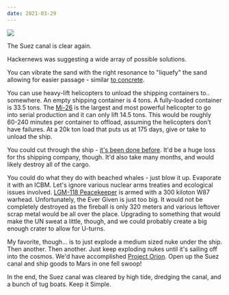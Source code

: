 ```yaml
---
date: 2021-03-29
---
```


![][giphy]

The Suez canal is clear again.

Hackernews was suggesting a wide array of possible solutions.

You can vibrate the sand with the right resonance to "liquefy" the sand
allowing for easier passage - similar [to concrete][1].

You can use heavy-lift helicopters to unload the shipping containers
to.. somewhere.  An empty shipping container is 4 tons.  A fully-loaded
container is 33.5 tons.  The [Mi-26][2] is the largest and most powerful
helicopter to go into serial production and it can only lift 14.5 tons.
This would be roughly 60-240 minutes per container to offload, assuming
the helicopters don't have failures.  At a 20k ton load that puts us at
175 days, give or take to unload the ship.

You could cut through the ship - [it's been done before][3].  It'd be a huge
loss for ths shipping company, though.  It'd also take many months, and
would likely destroy all of the cargo.

You could do what they do with beached whales - just blow it up.  Evaporate
it with an ICBM.  Let's ignore various nuclear arms treaties and ecological
issues involved.  [LGM-118 Peacekeeper][4] is armed with a 300 kiloton 
W87 warhead.  Unfortunately, the Ever Given is just too big.  It would not
be completely destroyed as the fireball is only 320 meters and various
leftover scrap metal would be all over the place.  Upgrading to something
that would make the UN sweat a little, though, and we could probably
create a big enough crater to allow for U-turns.

My favorite, though... is to just explode a medium sized nuke under the ship.
Then another.  Then another.  Just keep exploding nukes until it's sailing
off into the cosmos.  We'd have accomplished [Project Orion][5].
Open up the Suez canal and ship goods to Mars in one fell swoop!

In the end, the Suez canal was cleared by high tide, dredging the canal,
and a bunch of tug boats.  Keep it Simple.

[giphy]: https://media.giphy.com/media/LqW9dLVjQm3cs/giphy.gif

[1]: https://www.youtube.com/watch?v=tV4sTbpa7Hc
[2]: https://en.wikipedia.org/wiki/Mil_Mi-26
[3]: https://jalopnik.com/a-chain-just-cut-through-a-capsized-cargo-ship-filled-w-1845784581
[4]: https://en.wikipedia.org/wiki/LGM-118_Peacekeeper
[5]: https://en.wikipedia.org/wiki/Project_Orion_(nuclear_propulsion)